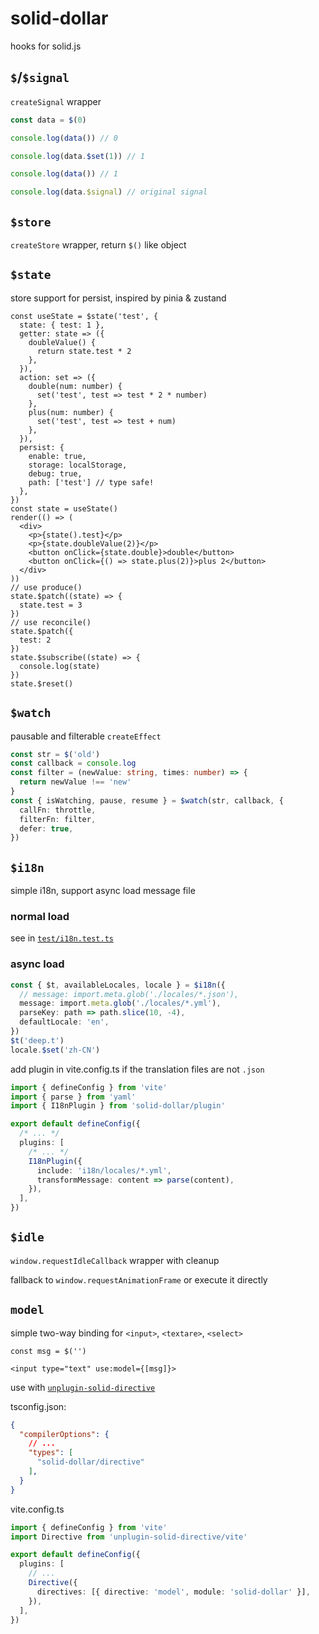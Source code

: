 # solid-dollar

hooks for solid.js

## `$`/`$signal`

`createSignal` wrapper

```ts
const data = $(0)

console.log(data()) // 0

console.log(data.$set(1)) // 1

console.log(data()) // 1

console.log(data.$signal) // original signal
```

## `$store`

`createStore` wrapper, return `$()` like object

## `$state`

store support for persist, inspired by pinia & zustand

```tsx
const useState = $state('test', {
  state: { test: 1 },
  getter: state => ({
    doubleValue() {
      return state.test * 2
    },
  }),
  action: set => ({
    double(num: number) {
      set('test', test => test * 2 * number)
    },
    plus(num: number) {
      set('test', test => test + num)
    },
  }),
  persist: {
    enable: true,
    storage: localStorage,
    debug: true,
    path: ['test'] // type safe!
  },
})
const state = useState()
render(() => (
  <div>
    <p>{state().test}</p>
    <p>{state.doubleValue(2)}</p>
    <button onClick={state.double}>double</button>
    <button onClick={() => state.plus(2)}>plus 2</button>
  </div>
))
// use produce()
state.$patch((state) => {
  state.test = 3
})
// use reconcile()
state.$patch({
  test: 2
})
state.$subscribe((state) => {
  console.log(state)
})
state.$reset()
```

## `$watch`

pausable and filterable `createEffect`

```ts
const str = $('old')
const callback = console.log
const filter = (newValue: string, times: number) => {
  return newValue !== 'new'
}
const { isWatching, pause, resume } = $watch(str, callback, {
  callFn: throttle,
  filterFn: filter,
  defer: true,
})
```

## `$i18n`

simple i18n, support async load message file

### normal load

see in [`test/i18n.test.ts`](test/i18n.test.ts)

### async load

```ts
const { $t, availableLocales, locale } = $i18n({
  // message: import.meta.glob('./locales/*.json'),
  message: import.meta.glob('./locales/*.yml'),
  parseKey: path => path.slice(10, -4),
  defaultLocale: 'en',
})
$t('deep.t')
locale.$set('zh-CN')
```

add plugin in vite.config.ts if the translation files are not `.json`
```ts
import { defineConfig } from 'vite'
import { parse } from 'yaml'
import { I18nPlugin } from 'solid-dollar/plugin'

export default defineConfig({
  /* ... */
  plugins: [
    /* ... */
    I18nPlugin({
      include: 'i18n/locales/*.yml',
      transformMessage: content => parse(content),
    }),
  ],
})
```

## `$idle`

`window.requestIdleCallback` wrapper with cleanup

fallback to `window.requestAnimationFrame` or execute it directly

## `model`

simple two-way binding for `<input>`, `<textare>`, `<select>`

```tsx
const msg = $('')

<input type="text" use:model={[msg]}>
```

use with [`unplugin-solid-directive`](https://github.com/subframe7536/unplugin-solid-directive)

tsconfig.json:
```json
{
  "compilerOptions": {
    // ...
    "types": [
      "solid-dollar/directive"
    ],
  }
}
```

vite.config.ts
```ts
import { defineConfig } from 'vite'
import Directive from 'unplugin-solid-directive/vite'

export default defineConfig({
  plugins: [
    // ...
    Directive({
      directives: [{ directive: 'model', module: 'solid-dollar' }],
    }),
  ],
})
```